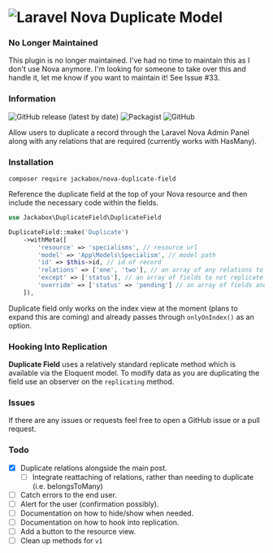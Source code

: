 # ![Laravel Nova Duplicate Model](https://github.com/jackabox/nova-duplicate-field/raw/master/title.png)

### No Longer Maintained

This plugin is no longer maintained. I've had no time to maintain this as I don't use Nova anymore. I'm looking for someone to take over this and handle it, let me know if you want to maintain it! See Issue #33.

### Information

![GitHub release (latest by date)](https://img.shields.io/github/v/release/jackabox/nova-duplicate-field?style=flat-square)
![Packagist](https://img.shields.io/packagist/dt/jackabox/nova-duplicate-field?style=flat-square)
![GitHub](https://img.shields.io/github/license/jackabox/nova-duplicate-field?style=flat-square)

Allow users to duplicate a record through the Laravel Nova Admin Panel along with any relations that are required (currently works with HasMany).

### Installation

```
composer require jackabox/nova-duplicate-field
```

Reference the duplicate field at the top of your Nova resource and then include the necessary code within the fields.

```php
use Jackabox\DuplicateField\DuplicateField
```

```php
DuplicateField::make('Duplicate')
    ->withMeta([
        'resource' => 'specialisms', // resource url
        'model' => 'App\Models\Specialism', // model path
        'id' => $this->id, // id of record
        'relations' => ['one', 'two'], // an array of any relations to load (nullable).
        'except' => ['status'], // an array of fields to not replicate (nullable).
        'override' => ['status' => 'pending'] // an array of fields and values which will be set on the modal after duplicating (nullable).
    ]),
```

Duplicate field only works on the index view at the moment (plans to expand this are coming) and already passes through `onlyOnIndex()` as an option.

### Hooking Into Replication

**Duplicate Field** uses a relatively standard replicate method which is available via the Eloquent model. To modify data as you are duplicating the field use an observer on the `replicating` method.

### Issues

If there are any issues or requests feel free to open a GitHub issue or a pull request.

### Todo

- [x] Duplicate relations alongside the main post.
    - [ ] Integrate reattaching of relations, rather than needing to duplicate (i.e. belongsToMany)
- [ ] Catch errors to the end user.
- [ ] Alert for the user (confirmation possibly).
- [ ] Documentation on how to hide/show when needed.
- [ ] Documentation on how to hook into replication.
- [ ] Add a button to the resource view.
- [ ] Clean up methods for `v1`
